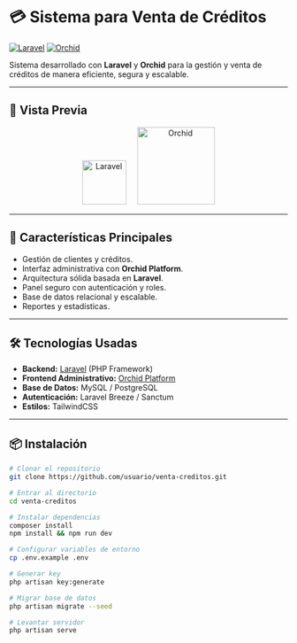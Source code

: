 # 💳 Sistema para Venta de Créditos

[![Laravel](https://img.shields.io/badge/Laravel-FF2D20?style=for-the-badge&logo=laravel&logoColor=white)](https://laravel.com)
[![Orchid](https://img.shields.io/badge/Orchid-5B3CC4?style=for-the-badge&logo=orchid&logoColor=white)](https://orchid.software)

Sistema desarrollado con **Laravel** y **Orchid** para la gestión y venta de créditos de manera eficiente, segura y escalable.

---

## 📸 Vista Previa

<p align="center">
  <img src="https://laravel.com/img/logomark.min.svg" alt="Laravel" width="80"/>
  &nbsp;&nbsp;&nbsp;
  <img src="https://orchid.software/img/logo.svg" alt="Orchid" width="140"/>
</p>

---

## 🚀 Características Principales

- Gestión de clientes y créditos.
- Interfaz administrativa con **Orchid Platform**.
- Arquitectura sólida basada en **Laravel**.
- Panel seguro con autenticación y roles.
- Base de datos relacional y escalable.
- Reportes y estadísticas.

---

## 🛠️ Tecnologías Usadas

- **Backend:** [Laravel](https://laravel.com) (PHP Framework)
- **Frontend Administrativo:** [Orchid Platform](https://orchid.software)
- **Base de Datos:** MySQL / PostgreSQL
- **Autenticación:** Laravel Breeze / Sanctum
- **Estilos:** TailwindCSS

---

## 📦 Instalación

```bash
# Clonar el repositorio
git clone https://github.com/usuario/venta-creditos.git

# Entrar al directorio
cd venta-creditos

# Instalar dependencias
composer install
npm install && npm run dev

# Configurar variables de entorno
cp .env.example .env

# Generar key
php artisan key:generate

# Migrar base de datos
php artisan migrate --seed

# Levantar servidor
php artisan serve
